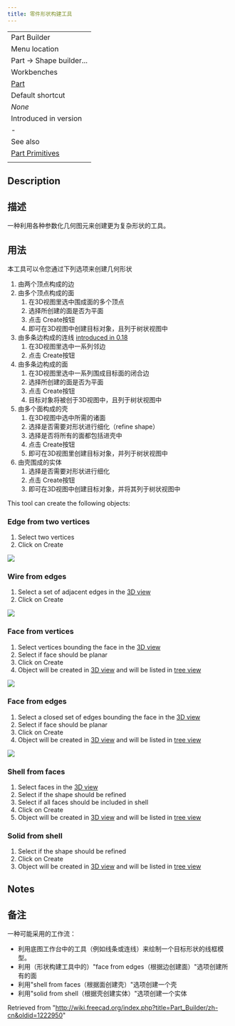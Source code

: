 ```yaml
---
title: 零件形状构建工具
---
```

|  |
| --- |
| Part Builder |
| Menu location |
| Part → Shape builder... |
| Workbenches |
| [Part](/Part_Workbench "Part Workbench") |
| Default shortcut |
| *None* |
| Introduced in version |
| - |
| See also |
| [Part Primitives](/Part_Primitives "Part Primitives") |
|  |

## Description

## 描述

一种利用各种参数化几何图元来创建更为复杂形状的工具。

## 用法

本工具可以令您通过下列选项来创建几何形状

1. 由两个顶点构成的边
2. 由多个顶点构成的面
   1. 在3D视图里选中围成面的多个顶点
   2. 选择所创建的面是否为平面
   3. 点击 Create按钮
   4. 即可在3D视图中创建目标对象，且列于树状视图中
3. 由多条边构成的连线 [introduced in 0.18](/Release_notes_0.18 "Release notes 0.18")
   1. 在3D视图里选中一系列邻边
   2. 点击 Create按钮
4. 由多条边构成的面
   1. 在3D视图里选中一系列围成目标面的闭合边
   2. 选择所创建的面是否为平面
   3. 点击 Create按钮
   4. 目标对象将被创于3D视图中，且列于树状视图中
5. 由多个面构成的壳
   1. 在3D视图中选中所需的诸面
   2. 选择是否需要对形状进行细化（refine shape）
   3. 选择是否将所有的面都包括进壳中
   4. 点击 Create按钮
   5. 即可在3D视图里创建目标对象，并列于树状视图中
6. 由壳围成的实体
   1. 选择是否需要对形状进行细化
   2. 点击 Create按钮
   3. 即可在3D视图中创建目标对象，并将其列于树状视图中

This tool can create the following objects:

### Edge from two vertices

1. Select two vertices
2. Click on Create

![](/images/Edge_from_verts-1.gif)

### Wire from edges

1. Select a set of adjacent edges in the [3D view](/3D_view "3D view")
2. Click on Create

![](/images/Wire_from_edges-1.gif)

### Face from vertices

1. Select vertices bounding the face in the [3D view](/3D_view "3D view")
2. Select if face should be planar
3. Click on Create
4. Object will be created in [3D view](/3D_view "3D view") and will be listed in [tree view](/Tree_view "Tree view")

![](/images/Face_from_verts.gif)

### Face from edges

1. Select a closed set of edges bounding the face in the [3D view](/3D_view "3D view")
2. Select if face should be planar
3. Click on Create
4. Object will be created in [3D view](/3D_view "3D view") and will be listed in [tree view](/Tree_view "Tree view")

![](/images/Face_from_edges.gif)

### Shell from faces

1. Select faces in the [3D view](/3D_view "3D view")
2. Select if the shape should be refined
3. Select if all faces should be included in shell
4. Click on Create
5. Object will be created in [3D view](/3D_view "3D view") and will be listed in [tree view](/Tree_view "Tree view")

### Solid from shell

1. Select if the shape should be refined
2. Click on Create
3. Object will be created in [3D view](/3D_view "3D view") and will be listed in [tree view](/Tree_view "Tree view")

## Notes

## 备注

一种可能采用的工作流：

* 利用底图工作台中的工具（例如线条或连线）来绘制一个目标形状的线框模型。
* 利用（形状构建工具中的）"face from edges（根据边创建面）"选项创建所有的面
* 利用"shell from faces（根据面创建壳）"选项创建一个壳
* 利用"solid from shell（根据壳创建实体）"选项创建一个实体

Retrieved from "<http://wiki.freecad.org/index.php?title=Part_Builder/zh-cn&oldid=1222950>"
